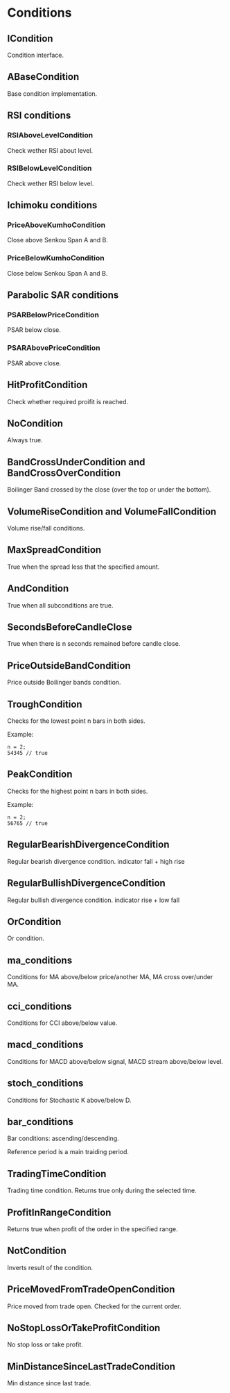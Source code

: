 # Conditions

## ICondition

Condition interface.

## ABaseCondition

Base condition implementation.

## RSI conditions

### RSIAboveLevelCondition

Check wether RSI about level.

### RSIBelowLevelCondition

Check wether RSI below level.

## Ichimoku conditions

### PriceAboveKumhoCondition

Close above Senkou Span A and B.

### PriceBelowKumhoCondition

Close below Senkou Span A and B.

## Parabolic SAR conditions

### PSARBelowPriceCondition

PSAR below close.

### PSARAbovePriceCondition

PSAR above close.

## HitProfitCondition

Check whether required proifit is reached.

## NoCondition

Always true.

## BandCrossUnderCondition and BandCrossOverCondition

Boilinger Band crossed by the close (over the top or under the bottom).

## VolumeRiseCondition and VolumeFallCondition

Volume rise/fall conditions.

## MaxSpreadCondition

True when the spread less that the specified amount.

## AndCondition

True when all subconditions are true.

## SecondsBeforeCandleClose

True when there is n seconds remained before candle close.

## PriceOutsideBandCondition

Price outside Boilinger bands condition.

## TroughCondition

Checks for the lowest point n bars in both sides.

Example:

    n = 2;
    54345 // true

## PeakCondition

Checks for the highest point n bars in both sides.

Example:

    n = 2;
    56765 // true
    
## RegularBearishDivergenceCondition

Regular bearish divergence condition. indicator fall + high rise

## RegularBullishDivergenceCondition

Regular bullish divergence condition. indicator rise + low fall

## OrCondition

Or condition.

## ma_conditions

Conditions for MA above/below price/another MA, MA cross over/under MA.

## cci_conditions

Conditions for CCI above/below value.

## macd_conditions

Conditions for MACD above/below signal, MACD stream above/below level.

## stoch_conditions

Conditions for Stochastic K above/below D.

## bar_conditions

Bar conditions: ascending/descending.

Reference period is a main traiding period. 

## TradingTimeCondition

Trading time condition. Returns true only during the selected time.

## ProfitInRangeCondition

Returns true when profit of the order in the specified range.

## NotCondition

Inverts result of the condition.

## PriceMovedFromTradeOpenCondition

Price moved from trade open. Checked for the current order.

## NoStopLossOrTakeProfitCondition

No stop loss or take profit.

## MinDistanceSinceLastTradeCondition

Min distance since last trade.